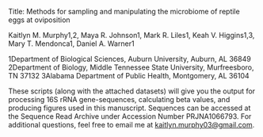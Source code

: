 Title: Methods for sampling and manipulating the microbiome of reptile eggs at oviposition
 
Kaitlyn M. Murphy1,2, Maya R. Johnson1, Mark R. Liles1, Keah V. Higgins1,3, Mary T. Mendonca1, Daniel A. Warner1

1Department of Biological Sciences, Auburn University, Auburn, AL 36849
2Department of Biology, Middle Tennessee State University, Murfreesboro, TN 37132
3Alabama Department of Public Health, Montgomery, AL 36104

These scripts (along with the attached datasets) will give you the output for processing 16S rRNA gene-sequences, calculating beta values, and producing figures used in this manuscript. Sequences can be accessed at the Sequence Read Archive under Accession Number PRJNA1066793. For additional questions, feel free to email me at kaitlyn.murphy03@gmail.com.
